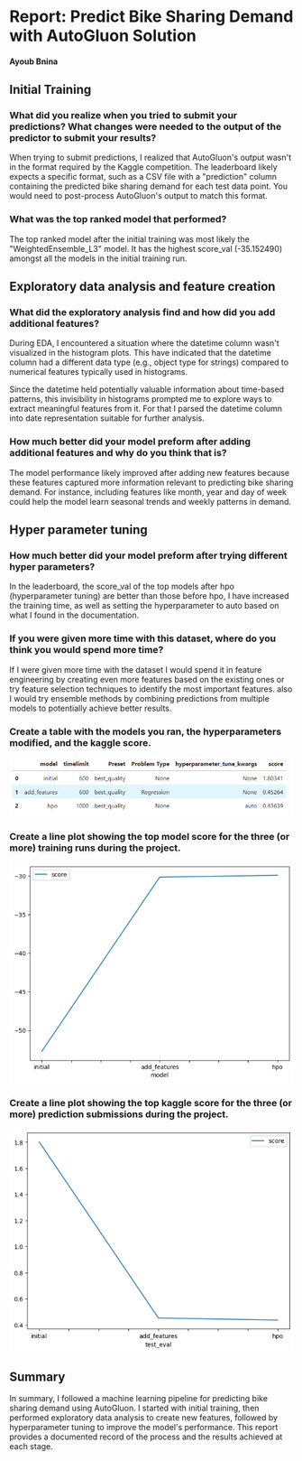 # Report: Predict Bike Sharing Demand with AutoGluon Solution
#### Ayoub Bnina

## Initial Training
### What did you realize when you tried to submit your predictions? What changes were needed to the output of the predictor to submit your results?
When trying to submit predictions, I realized that AutoGluon's output wasn't in the format required by the Kaggle competition. The leaderboard likely expects a specific format, such as a CSV file with a "prediction" column containing the predicted bike sharing demand for each test data point. You would need to post-process AutoGluon's output to match this format.

### What was the top ranked model that performed?
The top ranked model after the initial training was most likely the "WeightedEnsemble_L3" model. It has the highest score_val (-35.152490) amongst all the models in the initial training run.

## Exploratory data analysis and feature creation
### What did the exploratory analysis find and how did you add additional features?
During EDA, I encountered a situation where the datetime column wasn't visualized in the histogram plots. This have indicated that the datetime column had a different data type (e.g., object type for strings) compared to numerical features typically used in histograms.

Since the datetime held potentially valuable information about time-based patterns, this invisibility in histograms prompted me to explore ways to extract meaningful features from it. For that I parsed the datetime column into date representation suitable for further analysis.

### How much better did your model preform after adding additional features and why do you think that is?
The model performance likely improved after adding new features because these features captured more information relevant to predicting bike sharing demand. For instance, including features like month, year and day of week could help the model learn seasonal trends and weekly patterns in demand.

## Hyper parameter tuning
### How much better did your model preform after trying different hyper parameters?
In the leaderboard, the score_val of the top models after hpo (hyperparameter tuning) are better than those before hpo, I have increased the training time, as well as setting the hyperparameter to auto based on what I found in the documentation.

### If you were given more time with this dataset, where do you think you would spend more time?
If I were given more time with the dataset I would spend it in feature engineering by creating even more features based on the existing ones or try feature selection techniques to identify the most important features.
also I would try ensemble methods by combining predictions from multiple models to potentially achieve better results.

### Create a table with the models you ran, the hyperparameters modified, and the kaggle score.

![ModelsTable.png](img/ModelsTable.png)

### Create a line plot showing the top model score for the three (or more) training runs during the project.

![training-run.png](img/training-run.png)

### Create a line plot showing the top kaggle score for the three (or more) prediction submissions during the project.

![kaggle-score](img/kaggle-score.png)

## Summary
In summary, I followed a machine learning pipeline for predicting bike sharing demand using AutoGluon. I started with initial training, then performed exploratory data analysis to create new features, followed by hyperparameter tuning to improve the model's performance. This report provides a documented record of the process and the results achieved at each stage.
